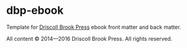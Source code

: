 # dbp-ebook
Template for [Driscoll Brook Press](http://DriscollBrookPress.com) ebook front matter and back matter.

All content © 2014—2016 Driscoll Brook Press.
All rights reserved.
